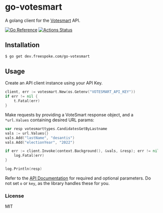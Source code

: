 # go-votesmart

A golang client for the [Votesmart](http://api.votesmart.org/docs/index.html) API.

[![Go Reference](https://pkg.go.dev/badge/dev.freespoke.com/go-votesmart.svg)](https://pkg.go.dev/dev.freespoke.com/go-votesmart)
[![Actions Status](https://github.com/freespoke/go-votesmart/workflows/test/badge.svg)](https://github.com/freespoke/go-votesmart/actions)

## Installation

```sh
$ go get dev.freespoke.com/go-votesmart
```

## Usage

Create an API client instance using your API Key.

```go
client, err := votesmart.New(os.Getenv("VOTESMART_API_KEY"))
if err != nil {
    t.Fatal(err)
}
```

Make requests by providing a VoteSmart response object, and a `*url.Values`
containing desired URL params:

```go
var resp votesmarttypes.CandidatesGetByLastname
vals := url.Values{}
vals.Add("lastName", "desantis")
vals.Add("electionYear", "2022")

if err := client.Invoke(context.Background(), &vals, &resp); err != nil {
    log.Fatal(err)
}

log.Println(resp)
```

Refer to the [API Documentation](http://api.votesmart.org/docs/index.html) for
required and optional parameters. Do not set `o` or `key`, as the library
handles these for you.

### License

MIT